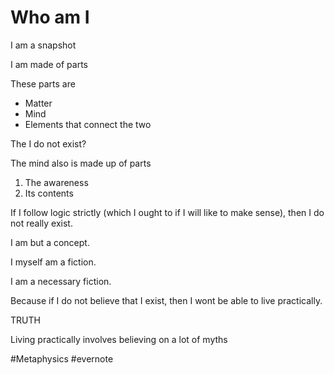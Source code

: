 # Who am I

I am a snapshot

I am made of parts

These parts are

- Matter
- Mind
- Elements that connect the two

The I do not exist?

The mind also is made up of parts

1. The awareness
2. Its contents

If I follow logic strictly (which I ought to if I will like to make sense), then I do not really exist.

I am but a concept.

I myself am a fiction.

I am a necessary fiction.

Because if I do not believe that I exist, then I wont be able to live practically.

TRUTH

Living practically involves believing on a lot of myths

\#Metaphysics #evernote

